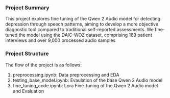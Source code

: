 ### Project Summary
This project explores fine tuning of the Qwen 2 Audio model for detecting depression through speech patterns, aiming to develop a more objective diagnostic tool compared to traditional self-reported assessments. We fine-tuned the model using the DAIC-WOZ dataset, comprising 189 patient interviews and over 9,000 processed audio samples

### Project Structure
The flow of the project is as follows:
1. preprocessing.ipynb: Data preprocessing and EDA
2. testing_base_model.ipynb: Evaulation of the base Qwen 2 Audio model
3. fine_tuning_code.ipynb: Lora Fine-tuning of the Qwen 2 Audio model and Evaluation